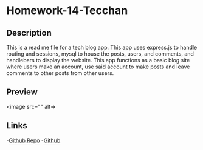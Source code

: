 # Homework-14-Tecchan

## Description
This is a read me file for a tech blog app.
This app uses express.js to handle routing and sessions, mysql to house the posts, users, and comments, and handlebars to display the website. This app functions as a basic blog site where users make an account, use said account to make posts and leave comments to other posts from other users.

## Preview
<image src="" alt=>


## Links
-[Github Repo](https://github.com/ArmandoUg/Homework-14-Tecchan)
-[Github]()
